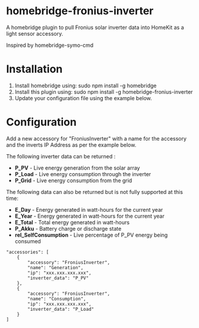 # homebridge-fronius-inverter
A homebridge plugin to pull Fronius solar inverter data into HomeKit as a light sensor accessory.

Inspired by homebridge-symo-cmd

# Installation

1. Install homebridge using: sudo npm install -g homebridge
2. Install this plugin using: sudo npm install -g homebridge-fronius-inverter
3. Update your configuration file using the example below.

# Configuration

Add a new accessory for "FroniusInverter" with a name for the accessory and the inverts IP Address as per the example below.

The following inverter data can be returned :

* **P_PV** - Live energy generation from the solar array
* **P_Load** - Live energy consumption through the inverter
* **P_Grid** - Live energy consumption from the grid

The following data can also be returned but is not fully supported at this time:

* **E_Day** - Energy generated in watt-hours for the current year
* **E_Year** - Energy generated in watt-hours for the current year
* **E_Total** - Total energy generated in watt-hours
* **P_Akku** - Battery charge or discharge state
* **rel_SelfConsumption** - Live percentage of P_PV energy being consumed

```
"accessories": [
    {
        "accessory": "FroniusInverter",
        "name": "Generation",
        "ip": "xxx.xxx.xxx.xxx",
        "inverter_data": "P_PV"
    },
    {
        "accessory": "FroniusInverter",
        "name": "Consumption",
        "ip": "xxx.xxx.xxx.xxx",
        "inverter_data": "P_Load"
    }
]
```


